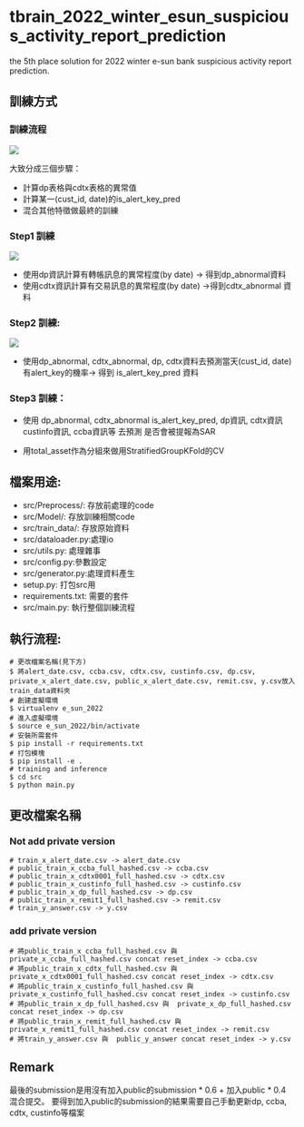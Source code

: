 # tbrain_2022_winter_esun_suspicious_activity_report_prediction

the 5th place solution for 2022 winter e-sun bank suspicious activity report prediction.

## 訓練方式

### 訓練流程
![](https://raw.githubusercontent.com/TwQin0403/tbrain_2022_winter_esun_suspicious_activity_report_prediction/main/docs/fig/train_process.png)

大致分成三個步驟：
- 計算dp表格與cdtx表格的異常值
- 計算某一(cust_id, date)的is_alert_key_pred
- 混合其他特徵做最終的訓練

### Step1 訓練
![](https://raw.githubusercontent.com/TwQin0403/tbrain_2022_winter_esun_suspicious_activity_report_prediction/main/docs/fig/step1.png)

- 使用dp資訊計算有轉帳訊息的異常程度(by date) -&gt; 得到dp_abnormal資料
- 使用cdtx資訊計算有交易訊息的異常程度(by date) -&gt;得到cdtx_abnormal 資料

### Step2 訓練:
![](https://raw.githubusercontent.com/TwQin0403/tbrain_2022_winter_esun_suspicious_activity_report_prediction/main/docs/fig/step2.png)

- 使用dp_abnormal, cdtx_abnormal, dp, cdtx資料去預測當天(cust_id, date)有alert_key的機率-&gt; 得到 is_alert_key_pred 資料

### Step3 訓練：
- 使用 dp_abnormal, cdtx_abnormal is_alert_key_pred, dp資訊, cdtx資訊 custinfo資訊, ccba資訊等 去預測 是否會被提報為SAR

- 用total_asset作為分組來做用StratifiedGroupKFold的CV

## 檔案用途:
- src/Preprocess/: 存放前處理的code
- src/Model/: 存放訓練相關code
- src/train_data/: 存放原始資料
- src/dataloader.py:處理io
- src/utils.py: 處理雜事
- src/config.py:參數設定
- src/generator.py:處理資料產生
- setup.py: 打包src用
- requirements.txt: 需要的套件
- src/main.py: 執行整個訓練流程

## 執行流程:
```
# 更改檔案名稱(見下方)
$ 將alert_date.csv, ccba.csv, cdtx.csv, custinfo.csv, dp.csv, private_x_alert_date.csv, public_x_alert_date.csv, remit.csv, y.csv放入train_data資料夾
# 創建虛擬環境
$ virtualenv e_sun_2022
# 進入虛擬環境
$ source e_sun_2022/bin/activate
# 安裝所需套件
$ pip install -r requirements.txt 
# 打包模塊
$ pip install -e .
# training and inference
$ cd src
$ python main.py
```

## 更改檔案名稱

### Not add private version
```
# train_x_alert_date.csv -> alert_date.csv
# public_train_x_ccba_full_hashed.csv -> ccba.csv
# public_train_x_cdtx0001_full_hashed.csv -> cdtx.csv
# public_train_x_custinfo_full_hashed.csv -> custinfo.csv
# public_train_x_dp_full_hashed.csv -> dp.csv
# public_train_x_remit1_full_hashed.csv -> remit.csv
# train_y_answer.csv -> y.csv
```

### add private version
```
# 將public_train_x_ccba_full_hashed.csv 與  private_x_ccba_full_hashed.csv concat reset_index -> ccba.csv
# 將public_train_x_cdtx_full_hashed.csv 與  private_x_cdtx0001_full_hashed.csv concat reset_index -> cdtx.csv
# 將public_train_x_custinfo_full_hashed.csv 與  private_x_custinfo_full_hashed.csv concat reset_index -> custinfo.csv
# 將public_train_x_dp_full_hashed.csv 與  private_x_dp_full_hashed.csv concat reset_index -> dp.csv
# 將public_train_x_remit_full_hashed.csv 與  private_x_remit1_full_hashed.csv concat reset_index -> remit.csv
# 將train_y_answer.csv 與  public_y_answer concat reset_index -> y.csv
```

## Remark
最後的submission是用沒有加入public的submission * 0.6 + 加入public * 0.4 混合提交。 要得到加入public的submission的結果需要自己手動更新dp, ccba, cdtx, custinfo等檔案
